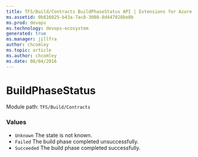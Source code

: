 ```yaml
---
title: TFS/Build/Contracts BuildPhaseStatus API | Extensions for Azure DevOps Services
ms.assetid: 0b816025-b43a-7ac8-3008-8d447028be8b
ms.prod: devops
ms.technology: devops-ecosystem
generated: true
ms.manager: jillfra
author: chcomley
ms.topic: article
ms.author: chcomley
ms.date: 08/04/2016
---
```


# BuildPhaseStatus

Module path: `TFS/Build/Contracts`

### Values

* `Unknown` The state is not known.
* `Failed` The build phase completed unsuccessfully.
* `Succeeded` The build phase completed successfully.
